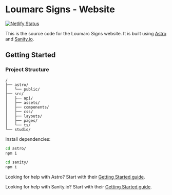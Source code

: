 # Loumarc Signs - Website
[![Netlify Status](https://api.netlify.com/api/v1/badges/7622e9a9-a159-4057-becd-8c914fdbd01e/deploy-status)](https://app.netlify.com/sites/loumarc-signs/deploys)

This is the source code for the Loumarc Signs website. It is built using [Astro](https://astro.build/) and [Sanity.io](https://www.sanity.io/).

## Getting Started

### Project Structure

```
/
├── astro/
│   └── public/
├── src/
│   ├── api/
│   ├── assets/
│   ├── components/
│   ├── css/
│   ├── layouts/
│   ├── pages/
│   └── ts/
└── studio/
```

Install dependencies:

```bash
cd astro/
npm i

cd sanity/
npm i
```

Looking for help with Astro? Start with their [Getting Started guide](https://docs.astro.build/en/getting-started/).

Looking for help with Sanity.io? Start with their [Getting Started guide](https://www.sanity.io/docs/getting-started-with-sanity).